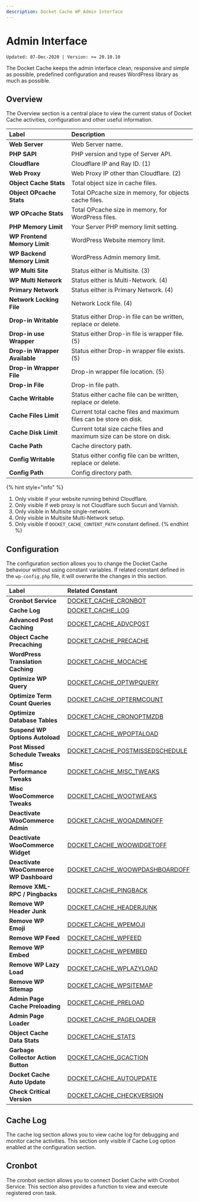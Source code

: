 ```yaml
---
description: Docket Cache WP Admin Interface
---
```


# Admin Interface

`Updated: 07-Dec-2020 | Version: >= 20.10.10`

The Docket Cache keeps the admin interface clean, responsive and simple as possible, predefined configuration and reuses WordPress library as much as possible.

## Overview

The Overview section is a central place to view the current status of Docket Cache activities, configuration and other useful information.

| Label | Description |
| :--- | :--- |
| **Web Server** | Web Server name. |
| **PHP SAPI** | PHP version and type of Server API. |
| **Cloudflare** | Cloudflare IP and Ray ID. \(1\) |
| **Web Proxy** | Web Proxy IP other than Cloudflare. \(2\) |
| **Object Cache Stats** | Total object size in cache files. |
| **Object OPcache Stats** | Total OPcache size in memory, for objects cache files. |
| **WP OPcache Stats** | Total OPcache size in memory, for WordPress files. |
| **PHP Memory Limit** | Your Server PHP memory limit setting. |
| **WP Frontend Memory Limit** | WordPress Website memory limit. |
| **WP Backend Memory Limit** | WordPress Admin memory limit. |
| **WP Multi Site** | Status either is Multisite. \(3\) |
| **WP Multi Network** | Status either is Multi-Network. \(4\) |
| **Primary Network** | Status either is Primary Network. \(4\) |
| **Network Locking File** | Network Lock file. \(4\) |
| **Drop-in Writable** | Status either Drop-in file can be written, replace or delete. |
| **Drop-in use Wrapper** | Status either Drop-in file is wrapper file. \(5\) |
| **Drop-in Wrapper Available** | Status either Drop-in wrapper file exists. \(5\) |
| **Drop-in Wrapper File** | Drop-in wrapper file location. \(5\) |
| **Drop-in File** | Drop-in file path. |
| **Cache Writable** | Status either cache file can be written, replace or delete. |
| **Cache Files Limit** | Current total cache files and maximum files can be store on disk. |
| **Cache Disk Limit** | Current total size cache files and maximum size can be store on disk. |
| **Cache Path** | Cache directory path. |
| **Config Writable** | Status either config file can be written, replace or delete. |
| **Config Path** | Config directory path. |

{% hint style="info" %}
1. Only visible if your website running behind Cloudflare.
2. Only visible if web proxy is not Cloudflare such Sucuri and Varnish.
3. Only visible in Multisite single-network.
4. Only visible in Multisite Multi-Network setup.
5. Only visible if `DOCKET_CACHE_CONTENT_PATH` constant defined.
{% endhint %}

## Configuration

The configuration section allows you to change the Docket Cache behaviour without using constant variables. If related constant defined in the `wp-config.php` file, it will overwrite the changes in this section.

| Label | Related Constant |
| :--- | :--- |
| **Cronbot Service** | [DOCKET\_CACHE\_CRONBOT](https://docs.docketcache.com/constants#docket_cache_cronbot) |
| **Cache Log** | [DOCKET\_CACHE\_LOG](https://docs.docketcache.com/constants#docket_cache_log) |
| **Advanced Post Caching** | [DOCKET\_CACHE\_ADVCPOST](https://docs.docketcache.com/constants#docket_cache_advcpost) |
| **Object Cache Precaching** | [DOCKET\_CACHE\_PRECACHE](https://docs.docketcache.com/constants#docket_cache_precache) |
| **WordPress Translation Caching** | [DOCKET\_CACHE\_MOCACHE](https://docs.docketcache.com/constants#docket_cache_mocache) |
| **Optimize WP Query** | [DOCKET\_CACHE\_OPTWPQUERY](https://docs.docketcache.com/constants#docket_cache_optwpquery) |
| **Optimize Term Count Queries** | [DOCKET\_CACHE\_OPTERMCOUNT](https://docs.docketcache.com/constants#docket_cache_optermcount) |
| **Optimize Database Tables** | [DOCKET\_CACHE\_CRONOPTMZDB](https://docs.docketcache.com/constants#docket_cache_cronoptmzdb) |
| **Suspend WP Options Autoload** | [DOCKET\_CACHE\_WPOPTALOAD](https://docs.docketcache.com/constants#docket_cache_wpoptaload) |
| **Post Missed Schedule Tweaks** | [DOCKET\_CACHE\_POSTMISSEDSCHEDULE](https://docs.docketcache.com/constants#docket_cache_postmissedschedule) |
| **Misc Performance Tweaks** | [DOCKET\_CACHE\_MISC\_TWEAKS](https://docs.docketcache.com/constants#docket_cache_misc_tweaks) |
| **Misc WooCommerce Tweaks** | [DOCKET\_CACHE\_WOOTWEAKS](https://docs.docketcache.com/constants#docket_cache_wootweaks) |
| **Deactivate WooCommerce Admin** | [DOCKET\_CACHE\_WOOADMINOFF](https://docs.docketcache.com/constants#docket_cache_wooadminoff) |
| **Deactivate WooCommerce Widget** | [DOCKET\_CACHE\_WOOWIDGETOFF](https://docs.docketcache.com/constants#docket_cache_woowidgetoff) |
| **Deactivate WooCommerce WP Dashboard** | [DOCKET\_CACHE\_WOOWPDASHBOARDOFF](https://docs.docketcache.com/constants#docket_cache_woowpdashboardoff) |
| **Remove XML-RPC / Pingbacks** | [DOCKET\_CACHE\_PINGBACK](https://docs.docketcache.com/constants#docket_cache_pingback) |
| **Remove WP Header Junk** | [DOCKET\_CACHE\_HEADERJUNK](https://docs.docketcache.com/constants#docket_cache_headerjunk) |
| **Remove WP Emoji** | [DOCKET\_CACHE\_WPEMOJI](https://docs.docketcache.com/constants#docket_cache_wpemoji) |
| **Remove WP Feed** | [DOCKET\_CACHE\_WPFEED](https://docs.docketcache.com/constants#docket_cache_wpfeed) |
| **Remove WP Embed** | [DOCKET\_CACHE\_WPEMBED](https://docs.docketcache.com/constants#docket_cache_wpembed) |
| **Remove WP Lazy Load** | [DOCKET\_CACHE\_WPLAZYLOAD](https://docs.docketcache.com/constants#docket_cache_wplazyload) |
| **Remove WP Sitemap** | [DOCKET\_CACHE\_WPSITEMAP](https://docs.docketcache.com/constants#docket_cache_wpsitemap) |
| **Admin Page Cache Preloading** | [DOCKET\_CACHE\_PRELOAD](https://docs.docketcache.com/constants#docket_cache_preload) |
| **Admin Page Loader** | [DOCKET\_CACHE\_PAGELOADER](https://docs.docketcache.com/constants#docket_cache_pageloader) |
| **Object Cache Data Stats** | [DOCKET\_CACHE\_STATS](https://docs.docketcache.com/constants#docket_cache_stats) |
| **Garbage Collector Action Button** | [DOCKET\_CACHE\_GCACTION](https://docs.docketcache.com/constants#docket_cache_gcaction) |
| **Docket Cache Auto Update** | [DOCKET\_CACHE\_AUTOUPDATE](https://docs.docketcache.com/constants#docket_cache_autoupdate) |
| **Check Critical Version** | [DOCKET\_CACHE\_CHECKVERSION](https://docs.docketcache.com/constants#docket_cache_checkversion) |

## Cache Log

The cache log section allows you to view cache log for debugging and monitor cache activities. This section only visible if Cache Log option enabled at the configuration section.

## Cronbot

The cronbot section allows you to connect Docket Cache with Cronbot Service. This section also provides a function to view and execute registered cron task.



